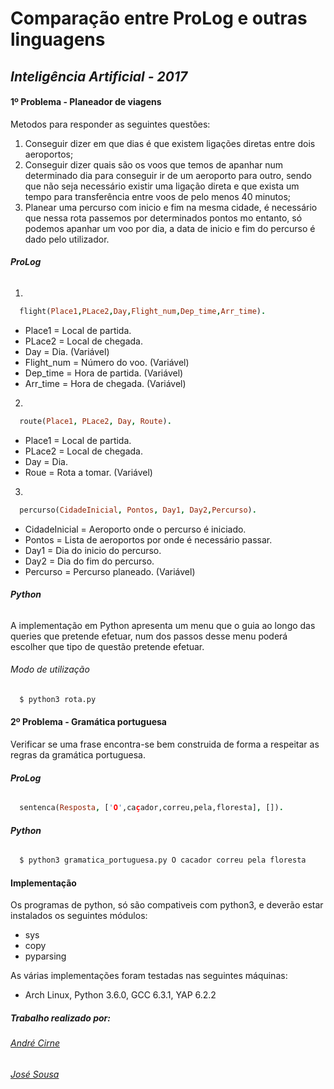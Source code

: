 # **Comparação entre ProLog e outras linguagens**
## *Inteligência Artificial - 2017*
#### 1º Problema - Planeador de viagens
Metodos para responder as seguintes questões:
1. Conseguir dizer em que dias é que existem ligações diretas entre dois aeroportos;
2. Conseguir dizer quais são os voos que temos de apanhar num determinado dia para conseguir ir de um aeroporto para outro, sendo que não seja necessário existir uma ligação direta e que exista um tempo para transferência entre voos de pelo menos 40 minutos;
3. Planear uma percurso com inicio e fim na mesma cidade, é necessário que nessa rota passemos por determinados pontos mo entanto, só podemos apanhar um voo por dia, a data de inicio e fim do percurso é dado pelo utilizador.   

###### **_ProLog_**
1.
  ````ProLog
    flight(Place1,PLace2,Day,Flight_num,Dep_time,Arr_time).
  ````
  * Place1 = Local de partida.
  * PLace2 = Local de chegada.
  * Day = Dia. (Variável)
  * Flight_num = Número do voo. (Variável)
  * Dep_time = Hora de partida. (Variável)
  * Arr_time = Hora de chegada. (Variável)

2.
````ProLog
  route(Place1, PLace2, Day, Route).
````
 * Place1 = Local de partida.
 * PLace2 = Local de chegada.
 * Day = Dia.
 * Roue = Rota a tomar. (Variável)

3.
````ProLog
  percurso(CidadeInicial, Pontos, Day1, Day2,Percurso).
````
  * CidadeInicial = Aeroporto onde o percurso é iniciado.
  * Pontos = Lista de aeroportos por onde é necessário passar.
  * Day1 = Dia do inicio do percurso.
  * Day2 = Dia do fim do percurso.
  * Percurso = Percurso planeado. (Variável)

###### **_Python_**
A implementação em Python apresenta um menu que o guia ao longo das queries que pretende efetuar, num dos passos desse menu poderá escolher que tipo de questão pretende efetuar.
###### Modo de utilização
````Bash
  $ python3 rota.py
````

#### 2º Problema - Gramática portuguesa
Verificar se uma frase encontra-se bem construida de forma a respeitar as regras da gramática portuguesa.
###### **_ProLog_**
````ProLog
  sentenca(Resposta, ['O',caçador,correu,pela,floresta], []).
````
###### **_Python_**
````Bash
  $ python3 gramatica_portuguesa.py O cacador correu pela floresta
````
#### Implementação
Os programas de python, só são compativeis com python3, e deverão estar instalados os seguintes módulos:
* sys
* copy
* pyparsing

As várias implementações foram testadas nas seguintes máquinas:
* Arch Linux, Python 3.6.0, GCC 6.3.1, YAP 6.2.2


##### Trabalho realizado por:
###### [André Cirne](https://sigarra.up.pt/fcup/pt/fest_geral.cursos_list?pv_num_unico=201505860)
###### [José Sousa](https://sigarra.up.pt/fcup/pt/fest_geral.cursos_list?pv_num_unico=201503443)
